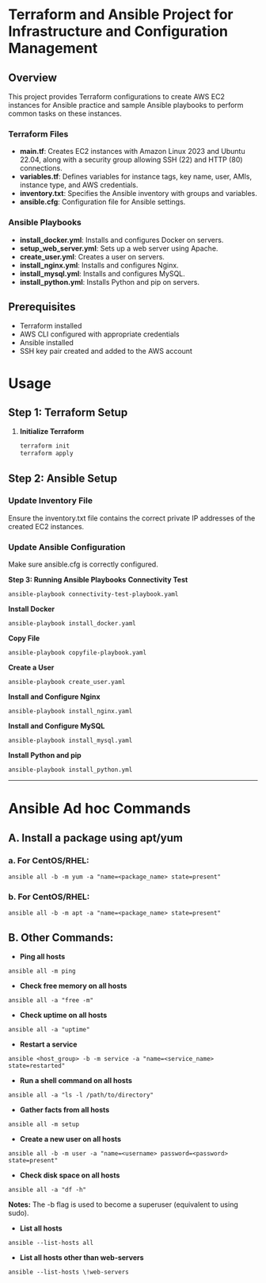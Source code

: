# Terraform and Ansible Project for Infrastructure and Configuration Management
## Overview 

This project provides Terraform configurations to create AWS EC2 instances for Ansible practice and sample Ansible playbooks to perform common tasks on these instances.

### Terraform Files 
- **main.tf**: Creates EC2 instances with Amazon Linux 2023 and Ubuntu 22.04, along with a security group allowing SSH (22) and HTTP (80) connections.
- **variables.tf**: Defines variables for instance tags, key name, user, AMIs, instance type, and AWS credentials.
- **inventory.txt**: Specifies the Ansible inventory with groups and variables.
- **ansible.cfg**: Configuration file for Ansible settings.

### Ansible Playbooks 
- **install_docker.yml**: Installs and configures Docker on servers.
- **setup_web_server.yml**: Sets up a web server using Apache.
- **create_user.yml**: Creates a user on servers.
- **install_nginx.yml**: Installs and configures Nginx.
- **install_mysql.yml**: Installs and configures MySQL.
- **install_python.yml**: Installs Python and pip on servers.

## Prerequisites
- Terraform installed
- AWS CLI configured with appropriate credentials
- Ansible installed
- SSH key pair created and added to the AWS account

# Usage
## Step 1: Terraform Setup

1. **Initialize Terraform**

   ```bash
   terraform init
   terraform apply

## Step 2: Ansible Setup
### Update Inventory File
Ensure the inventory.txt file contains the correct private IP addresses of the created EC2 instances.

### Update Ansible Configuration
Make sure ansible.cfg is correctly configured.

**Step 3: Running Ansible Playbooks**
**Connectivity Test**
```
ansible-playbook connectivity-test-playbook.yaml
```

**Install Docker**
```
ansible-playbook install_docker.yaml
```

**Copy File**

```
ansible-playbook copyfile-playbook.yaml
```

**Create a User**

```
ansible-playbook create_user.yaml
```

**Install and Configure Nginx**

```
ansible-playbook install_nginx.yaml
```

**Install and Configure MySQL**

```
ansible-playbook install_mysql.yaml
```

**Install Python and pip**

```
ansible-playbook install_python.yml
```

************************************************************************************************


# Ansible Ad hoc Commands
## A. Install a package using apt/yum
### a. For CentOS/RHEL:
```
ansible all -b -m yum -a "name=<package_name> state=present"
```
### b. For CentOS/RHEL:
```
ansible all -b -m apt -a "name=<package_name> state=present"
```
## B. Other Commands:
- **Ping all hosts**
```
ansible all -m ping
```
- **Check free memory on all hosts**
```
ansible all -a "free -m"
```
- **Check uptime on all hosts**
```
ansible all -a "uptime"
```
- **Restart a service**
```
ansible <host_group> -b -m service -a "name=<service_name> state=restarted"
```
- **Run a shell command on all hosts**
```
ansible all -a "ls -l /path/to/directory"
```
- **Gather facts from all hosts**
```
ansible all -m setup
```
- **Create a new user on all hosts**
```
ansible all -b -m user -a "name=<username> password=<password> state=present"
```
- **Check disk space on all hosts**
```
ansible all -a "df -h"
```
**Notes:** The -b flag is used to become a superuser (equivalent to using sudo).
- **List all hosts**
```
ansible --list-hosts all 
```
- **List all hosts other than web-servers**
```
ansible --list-hosts \!web-servers
```
